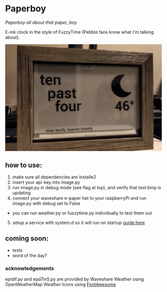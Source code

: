 # Paperboy

*Paperboy all about that paper, boy*

E-ink clock in the style of FuzzyTime (Pebble fans know what I'm talking about).

![paperboy](./images/paperboy.png)

## how to use:

1. make sure all dependencies are installe2
2. insert your api-key into image.py
3. run image.py in debug mode (see flag at top), and verify that test.bmp is updating
4. connect your waveshare e-paper hat to your raspberryPi and run image.py with debug set to False
- you can run weather.py or fuzzytime.py individually to test them out
5. setup a service with system.d so it will run on startup [guide here](https://www.raspberrypi.org/documentation/linux/usage/systemd.md)

## coming soon:
- tests
- word of the day?


### acknowledgements

epidif.py and epd7in5.py are provided by Waveshare
Weather using OpenWeatherMap
Weather Icons using [FontAwesome](https://fontawesome.com/)
